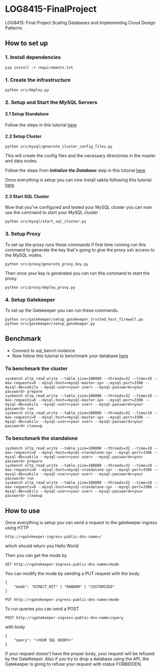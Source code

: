 # LOG8415-FinalProject
LOG8415: Final Project Scaling Databases and Implementing Cloud Design Patterns

## How to set up
### 1. Install dependencies
```
pip install -r requirements.txt
```

### 1. Create the infrastructure
```
python src/deploy.py
```

### 2. Setup and Start the MySQL Servers
#### 2.1 Setup Standalone
Follow the steps in this tutorial [here](https://www.linode.com/docs/guides/install-mysql-on-ubuntu-14-04/)
#### 2.2 Setup Cluster
```
python src/mysql/generate_cluster_config_files.py
```
This will create the config files and the necessary directories in the master and data nodes.

Follow the steps from ***Initialize the Database*** step in this tutorial [here](https://stansantiago.wordpress.com/2012/01/04/installing-mysql-cluster-on-ec2/)

Once everything is setup you can now install sakila following this tutorial [here](https://dev.mysql.com/doc/sakila/en/sakila-installation.html)

#### 2.3 Start SQL Cluster
Now that you've configured and tested your MySQL cluster you can now use the command to start your MySQL cluster
```
python src/mysql/start_sql_cluster.py
```


### 3. Setup Proxy
To set up the proxy runs these commands
if first time running run this command to generate the key that's going to give the proxy ssh access to the MySQL nodes.
```
python src/proxy/generate_proxy_key.py
```
Then once your key is generated you can run this command to start the proxy.
```
python src/proxy/deploy_proxy.py
```

### 4. Setup Gatekeeper
To set up the Gatekeeper you can run these commands.
```
python src/gatekeeper/setup_gatekeeper_trusted_host_firewall.py
python src/gatekeeper/setup_gatekeeper.py
```
## Benchmark
- Connect to sql_bench instance
- Now follow this tutorial to benchmark your database [here](https://github.com/akopytov/sysbench)
### To benchmark the cluster
```
sysbench oltp_read_write --table_size=100000 --threads=32 --time=10 --max-requests=0 --mysql-host=<mysql-master-ip> --mysql-port=3306 --mysql-db=sakila --mysql-user=<your user> --mysql-password=<your password> prepare
sysbench oltp_read_write --table_size=100000 --threads=32 --time=10 --max-requests=0 --mysql-host=<mysql-master-ip> --mysql-port=3306 --mysql-db=sakila --mysql-user=<your user> --mysql-password=<your password> run
sysbench oltp_read_write --table_size=100000 --threads=32 --time=10 --max-requests=0 --mysql-host=<mysql-master-ip> --mysql-port=3306 --mysql-db=sakila --mysql-user=<your user> --mysql-password=<your password> cleanup
```
### To benchmark the standalone
```
sysbench oltp_read_write --table_size=100000 --threads=32 --time=10 --max-requests=0 --mysql-host=<mysql-standalone-ip> --mysql-port=3306 --mysql-db=sakila --mysql-user=<your user> --mysql-password=<your password> prepare
sysbench oltp_read_write --table_size=100000 --threads=32 --time=10 --max-requests=0 --mysql-host=<mysql-standalone-ip> --mysql-port=3306 --mysql-db=sakila --mysql-user=<your user> --mysql-password=<your password> run
sysbench oltp_read_write --table_size=100000 --threads=32 --time=10 --max-requests=0 --mysql-host=<mysql-standalone-ip> --mysql-port=3306 --mysql-db=sakila --mysql-user=<your user> --mysql-password=<your password> cleanup
```
## How to use
Once everything is setup you can send a request to the gatekeeper ingress using HTTP
```
http://<gatekeeper-ingress-public-dns-name>/
```
which should return you Hello World

Then you can get the mode by
```
GET http://<gatekeeper-ingress-public-dns-name>/mode
```

You can modify the mode by sending a PUT request with the body.
```
{
    "mode": "DIRECT_HIT" | "RANDOM" | "CUSTOMIZED"
}
```

```
PUT http://<gatekeeper-ingress-public-dns-name>/mode
```

To run queries you can send a POST 
```
POST http://<gatekeeper-ingress-public-dns-name>/query
```
with body
```
{
    "query": "<YOUR SQL QUERY>"
}
```

If your request doesn't have the proper body, your request will be refused by the GateKeeper. Also if you try to drop a database using the API, the Gatekeeper is going to refuse your request with status FORBIDDEN.
